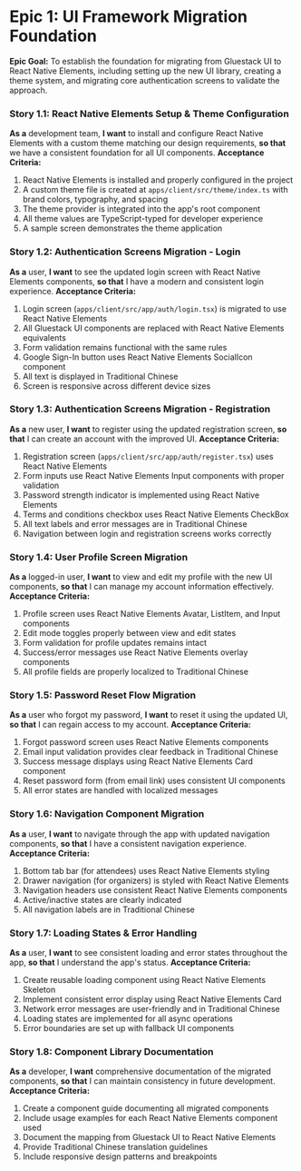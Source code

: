 # Epic 1: UI Framework Migration Foundation
**Epic Goal:** To establish the foundation for migrating from Gluestack UI to React Native Elements, including setting up the new UI library, creating a theme system, and migrating core authentication screens to validate the approach.

### Story 1.1: React Native Elements Setup & Theme Configuration
**As a** development team, **I want** to install and configure React Native Elements with a custom theme matching our design requirements, **so that** we have a consistent foundation for all UI components.
**Acceptance Criteria:**
1. React Native Elements is installed and properly configured in the project
2. A custom theme file is created at `apps/client/src/theme/index.ts` with brand colors, typography, and spacing
3. The theme provider is integrated into the app's root component
4. All theme values are TypeScript-typed for developer experience
5. A sample screen demonstrates the theme application

### Story 1.2: Authentication Screens Migration - Login
**As a** user, **I want** to see the updated login screen with React Native Elements components, **so that** I have a modern and consistent login experience.
**Acceptance Criteria:**
1. Login screen (`apps/client/src/app/auth/login.tsx`) is migrated to use React Native Elements
2. All Gluestack UI components are replaced with React Native Elements equivalents
3. Form validation remains functional with the same rules
4. Google Sign-In button uses React Native Elements SocialIcon component
5. All text is displayed in Traditional Chinese
6. Screen is responsive across different device sizes

### Story 1.3: Authentication Screens Migration - Registration
**As a** new user, **I want** to register using the updated registration screen, **so that** I can create an account with the improved UI.
**Acceptance Criteria:**
1. Registration screen (`apps/client/src/app/auth/register.tsx`) uses React Native Elements
2. Form inputs use React Native Elements Input components with proper validation
3. Password strength indicator is implemented using React Native Elements
4. Terms and conditions checkbox uses React Native Elements CheckBox
5. All text labels and error messages are in Traditional Chinese
6. Navigation between login and registration screens works correctly

### Story 1.4: User Profile Screen Migration
**As a** logged-in user, **I want** to view and edit my profile with the new UI components, **so that** I can manage my account information effectively.
**Acceptance Criteria:**
1. Profile screen uses React Native Elements Avatar, ListItem, and Input components
2. Edit mode toggles properly between view and edit states
3. Form validation for profile updates remains intact
4. Success/error messages use React Native Elements overlay components
5. All profile fields are properly localized to Traditional Chinese

### Story 1.5: Password Reset Flow Migration
**As a** user who forgot my password, **I want** to reset it using the updated UI, **so that** I can regain access to my account.
**Acceptance Criteria:**
1. Forgot password screen uses React Native Elements components
2. Email input validation provides clear feedback in Traditional Chinese
3. Success message displays using React Native Elements Card component
4. Reset password form (from email link) uses consistent UI components
5. All error states are handled with localized messages

### Story 1.6: Navigation Component Migration
**As a** user, **I want** to navigate through the app with updated navigation components, **so that** I have a consistent navigation experience.
**Acceptance Criteria:**
1. Bottom tab bar (for attendees) uses React Native Elements styling
2. Drawer navigation (for organizers) is styled with React Native Elements
3. Navigation headers use consistent React Native Elements components
4. Active/inactive states are clearly indicated
5. All navigation labels are in Traditional Chinese

### Story 1.7: Loading States & Error Handling
**As a** user, **I want** to see consistent loading and error states throughout the app, **so that** I understand the app's status.
**Acceptance Criteria:**
1. Create reusable loading component using React Native Elements Skeleton
2. Implement consistent error display using React Native Elements Card
3. Network error messages are user-friendly and in Traditional Chinese
4. Loading states are implemented for all async operations
5. Error boundaries are set up with fallback UI components

### Story 1.8: Component Library Documentation
**As a** developer, **I want** comprehensive documentation of the migrated components, **so that** I can maintain consistency in future development.
**Acceptance Criteria:**
1. Create a component guide documenting all migrated components
2. Include usage examples for each React Native Elements component used
3. Document the mapping from Gluestack UI to React Native Elements
4. Provide Traditional Chinese translation guidelines
5. Include responsive design patterns and breakpoints